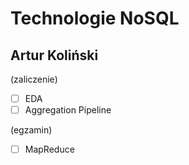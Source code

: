 # Technologie NoSQL

## Artur Koliński

(zaliczenie)

- [ ] EDA
- [ ] Aggregation Pipeline

(egzamin)

- [ ] MapReduce
